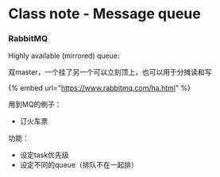 # Class note - Message queue

### RabbitMQ

Highly available (mirrored) queue:

双master，一个挂了另一个可以立刻顶上，也可以用于分摊读和写

{% embed url="https://www.rabbitmq.com/ha.html" %}

用到MQ的例子：

* 订火车票

功能：

* 设定task优先级
* 设定不同的queue（排队不在一起排）
